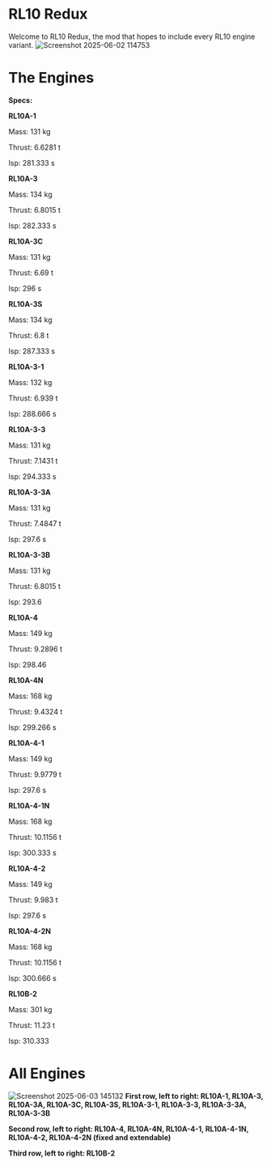 # RL10 Redux
Welcome to RL10 Redux, the mod that hopes to include every RL10 engine variant.
![Screenshot 2025-06-02 114753](https://github.com/user-attachments/assets/9ed29762-9f46-43c8-8f32-5301f9b9142e)

# The Engines
**Specs:**

**RL10A-1**

Mass: 131 kg

Thrust: 6.6281 t

Isp: 281.333 s

**RL10A-3**

Mass: 134 kg

Thrust: 6.8015 t

Isp: 282.333 s

**RL10A-3C**

Mass: 131 kg

Thrust: 6.69 t

Isp: 296 s

**RL10A-3S**

Mass: 134 kg

Thrust: 6.8 t

Isp: 287.333 s

**RL10A-3-1**

Mass: 132 kg

Thrust: 6.939 t

Isp: 288.666 s

**RL10A-3-3**

Mass: 131 kg

Thrust: 7.1431 t

Isp: 294.333 s

**RL10A-3-3A**

Mass: 131 kg

Thrust: 7.4847 t

Isp: 297.6 s

**RL10A-3-3B**

Mass: 131 kg

Thrust: 6.8015 t

Isp: 293.6

**RL10A-4**

Mass: 149 kg

Thrust: 9.2896 t

Isp: 298.46

**RL10A-4N​**

Mass: 168 kg

Thrust: 9.4324 t

Isp: 299.266 s

**RL10A-4-1**

Mass: 149 kg

Thrust: 9.9779 t

Isp: 297.6 s

**RL10A-4-1N​**

Mass: 168 kg

Thrust: 10.1156 t

Isp: 300.333 s

**RL10A-4-2**

Mass: 149 kg

Thrust: 9.983 t

Isp: 297.6 s

**RL10A-4-2N**

Mass: 168 kg

Thrust: 10.1156 t

Isp: 300.666 s

**​​​RL10B-2**

Mass: 301 kg

Thrust: 11.23 t

Isp: 310.333 

# All Engines
![Screenshot 2025-06-03 145132](https://github.com/user-attachments/assets/68859e1d-4219-4b20-b4d9-533c5b6c41bf)
**First row, left to right: RL10A-1, RL10A-3, RL10A-3A, RL10A-3C, RL10A-3S, RL10A-3-1, RL10A-3-3, RL10A-3-3A, RL10A-3-3B**

**Second row, left to right: RL10A-4, RL10A-4N, RL10A-4-1, RL10A-4-1N, RL10A-4-2, RL10A-4-2N (fixed and extendable)​**

**Third row, left to right: RL10B-2**

